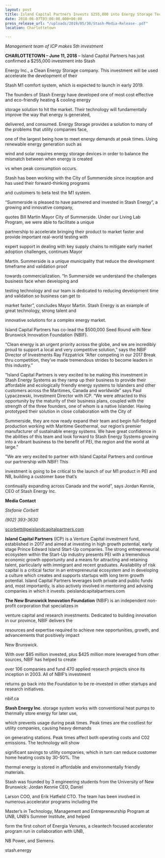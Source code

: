 ```yaml
---
layout: post
title: Island Capital Partners Invests $255,000 into Energy Storage Tech Company
date: 2018-06-07T03:00:00.000+00:00
press_release_url: "/uploads/2019/05/30/Stash-Media-Release-.pdf"
location: Charlottetown

---
```

_Management team of ICP makes 5th investment_

**CHARLOTTETOWN – June 11, 2018** – Island Capital Partners has just confirmed a $255,000 investment into Stash

Energy Inc., a Clean Energy Storage company. This investment will be used accelerate the development of their

Stash M1 comfort system, which is expected to launch in early 2019.

The founders of Stash Energy have developed one of most cost effective and eco-friendly heating & cooling energy

storage solution to hit the market. Their technology will fundamentally improve the way that energy is generated,

delivered, and consumed. Energy Storage provides a solution to many of the problems that utility companies face,

one of the largest being how to meet energy demands at peak times. Using renewable energy generation such as

wind and solar requires energy storage devices in order to balance the mismatch between when energy is created

vs when peak consumption occurs.

Stash has been working with the City of Summerside since inception and has used their forward-thinking programs

and customers to beta test the M1 system.

“Summerside is pleased to have partnered and invested in Stash Energy”, a growing and innovative company,

quotes Bill Martin Mayor City of Summerside. Under our Living Lab Program, we were able to facilitate a unique

partnership to accelerate bringing their product to market faster and provide important real-world testing with

expert support in dealing with key supply chains to mitigate early market adoption challenges, continues Mayor

Martin. Summerside is a unique municipality that reduce the development timeframe and validation proof

towards commercialization. “In Summerside we understand the challenges business face when developing and

testing technology and our team is dedicated to reducing development time and validation so business can get to

market faster”, concludes Mayor Martin. Stash Energy is an example of great technology, strong talent and

innovative solutions for a complex energy market.

Island Capital Partners has co-lead the $500,000 Seed Round with New Brunswick Innovation Foundation (NBIF).

“Clean energy is an urgent priority across the globe, and we are incredibly proud to support a local and very competitive solution,” says the NBIF Director of Investments Ray Fitzpatrick “After competing in our 2017 Break thru competition, they’ve made tremendous strides to become leaders in this industry.”

“Island Capital Partners is very excited to be making this investment in Stash Energy Systems as they ramp up their business to provide their affordable and ecologically friendly energy systems to Islanders and other customers across the Maritimes, Canada and worldwide” says Paul Lypaczewski, Investment Director with ICP. “We were attracted to this opportunity by the maturity of their business plans, coupled with the strength of the three founders, one of whom is a native Islander. Having prototyped their solution in close collaboration with the City of

Summerside, they are now ready expand their team and begin full-fledged production working with Maritime Geothermal, our region’s premier manufacturer of sustainable energy systems. We have great confidence in the abilities of this team and look forward to Stash Energy Systems growing into a vibrant business to the benefit of PEI, the region and the world at large.”

"We are very excited to partner with Island Capital Partners and continue our partnership with NBIF! This

investment is going to be critical to the launch of our M1 product in PEI and NB, building a customer base that’s

continually expanding across Canada and the world”, says Jordan Kennie, CEO of Stash Energy Inc.

**Media Contact**

_Stefanie Corbett_

_(902) 393-3630_

scorbett@peislandcapitalpartners.com

**Island Capital Partners** (ICP) is a Venture Capital investment fund, established in 2017 and aimed at investing in high growth potential, early stage Prince Edward Island Start-Up companies. The strong entrepreneurial ecosystem within the Start-Up industry presents PEI with a tremendous economic growth opportunity and a means for attracting and retaining talent, particularly with immigrant and recent graduates. Availability of risk capital is a critical factor in an entrepreneurial ecosystem and in developing a culture which creates and supports startups with long term growth potential. Island Capital Partners leverages both private and public funds and, most importantly, is also actively involved in mentoring and advising companies in which it invests. peislandcapitalpartners.com

**The New Brunswick Innovation Foundation** (NBIF) is an independent non-profit corporation that specializes in

venture capital and research investments. Dedicated to building innovation in our province, NBIF delivers the

resources and expertise required to achieve new opportunities, growth, and advancements that positively impact

New Brunswick.

With over $85 million invested, plus $425 million more leveraged from other sources, NBIF has helped to create

over 106 companies and fund 470 applied research projects since its inception in 2003. All of NBIF’s investment

returns go back into the Foundation to be re-invested in other startups and research initiatives.

nbif.ca

**Stash Energy Inc**. storage system works with conventional heat pumps to thermally store energy for later use,

which prevents usage during peak times. Peak times are the costliest for utility companies, causing heavy demands

on generating stations. Peak times affect both operating costs and C02 emissions. The technology will show

significant savings to utility companies, which in turn can reduce customer home heating costs by 30-50%. The

thermal energy is stored in affordable and environmentally friendly materials.

Stash was founded by 3 engineering students from the University of New Brunswick: Jordan Kennie CEO, Daniel

Larson COO, and Erik Hatfield CTO. The team has been involved in numerous accelerator programs including the

Master’s in Technology, Management and Entrepreneurship Program at UNB, UNB’s Summer Institute, and helped

form the first cohort of Energia Venures, a cleantech focused accelerator program run in collaboration with UNB,

NB Power, and Siemens.

stash.energy